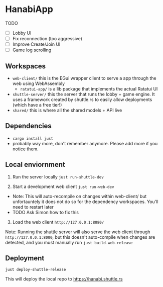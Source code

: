 # HanabiApp

TODO

- [ ] Lobby UI
- [ ] Fix reconnection (too aggressive)
- [ ] Improve Create/Join UI
- [ ] Game log scrolling

## Workspaces

- `web-client/` this is the EGui wrapper client to serve a app through the web using WebAssembly
  - `ratatui-app/` is a lib package that implements the actual Ratatui UI
- `shuttle-server/` this the server that runs the lobby + game engine. It uses a framework created by shuttle.rs to easily allow deployments (which have a free tier!)
- `shared/` this is where all the shared models + API live

## Dependencies

- `cargo install just`
- probably way more, don't remember anymore. Please add more if you notice them.

## Local enviornment

1. Run the server locally
   `just run-shuttle-dev`

2. Start a development web client
   `just run-web-dev`

- Note: This will auto-recompile on changes within web-client/ but unfortauntely it does not do so for the dependency workspaces. You'll need to restart later
- TODO Ask Simon how to fix this

3. Load the web client
   `http://127.0.0.1:8080/`

Note: Running the shuttle server will also serve the web client through `http://127.0.0.1:8000`, but this doesn't auto-compile when changes are detected, and you must manually run `just build-web-release`

## Deployment

`just deploy-shuttle-release`

This will deploy the local repo to https://hanabi.shuttle.rs
